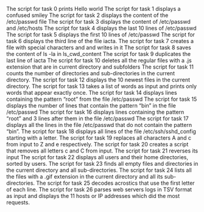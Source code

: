 The script for task 0 prints Hello world
The script for task 1 displays a confused smiley
The script for task 2 displays the content of the /etc/passwd file
The script for task 3 displays the content of /etc/passwd and /etc/hosts
The script for task 4 displays the last 10 lines of /etc/passwd
The script for task 5 displays the first 10 lines of /etc/passwd
The script for task 6 displays the third line of the file iacta.
The script for task 7 creates a file with special characters and and writes in it
The script for task 8 saves the content of ls -la in ls_cwd_content
The script for task 9 duplicates the last line of iacta
The script for task 10 deletes all the regular files with a .js extension that are in current directory and subfolders
The script for task 11 counts the number of directories and sub-directories in the current directory.
The script for task 12 displays the 10 newest files in the current directory.
The script for task 13 takes a list of words as input and prints only words that appear exactly once.
The script for task 14 displays lines containing the pattern “root” from the file /etc/passwd
The script for task 15 displays the number of lines that contain the pattern “bin” in the file /etc/passwd
The script for task 16 displays lines containing the pattern “root” and 3 lines after them in the file /etc/passwd
The script for task 17 displays all the lines in the file /etc/passwd that do not contain the pattern “bin”.
The script for task 18 displays all lines of the file /etc/ssh/sshd_config starting with a letter.
The script for task 19 replaces all characters A and c from input to Z and e respectively.
The script for task 20 creates a script that removes all letters c and C from input.
The script for task 21 reverses its input
The script for task 22 displays all users and their home directories, sorted by users.
The script for task 23 finds all empty files and directories in the current directory and all sub-directories.
The script for task 24 lists all the files with a .gif extension in the current directory and all its sub-directories.
The script for task 25 decodes acrostics that use the first letter of each line.
The script for task 26 parses web servers logs in TSV format as input and displays the 11 hosts or IP addresses which did the most requests.

